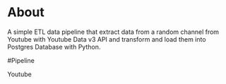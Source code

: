 # About
A simple ETL data pipeline that extract data from a random channel from Youtube with Youtube Data v3 API and transform and load them into Postgres Database with Python.

#Pipeline

Youtube
